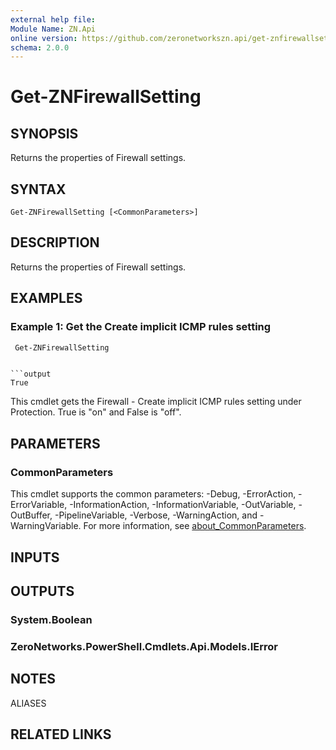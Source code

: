 ```yaml
---
external help file:
Module Name: ZN.Api
online version: https://github.com/zeronetworkszn.api/get-znfirewallsetting
schema: 2.0.0
---
```


# Get-ZNFirewallSetting

## SYNOPSIS
Returns the properties of Firewall settings.

## SYNTAX

```
Get-ZNFirewallSetting [<CommonParameters>]
```

## DESCRIPTION
Returns the properties of Firewall settings.

## EXAMPLES

### Example 1: Get the Create implicit ICMP rules setting
```powershell
 Get-ZNFirewallSetting
 ```

```

```output
True
```

This cmdlet gets the Firewall - Create implicit ICMP rules setting under Protection.
True is "on" and False is "off".

## PARAMETERS

### CommonParameters
This cmdlet supports the common parameters: -Debug, -ErrorAction, -ErrorVariable, -InformationAction, -InformationVariable, -OutVariable, -OutBuffer, -PipelineVariable, -Verbose, -WarningAction, and -WarningVariable. For more information, see [about_CommonParameters](http://go.microsoft.com/fwlink/?LinkID=113216).

## INPUTS

## OUTPUTS

### System.Boolean

### ZeroNetworks.PowerShell.Cmdlets.Api.Models.IError

## NOTES

ALIASES

## RELATED LINKS

